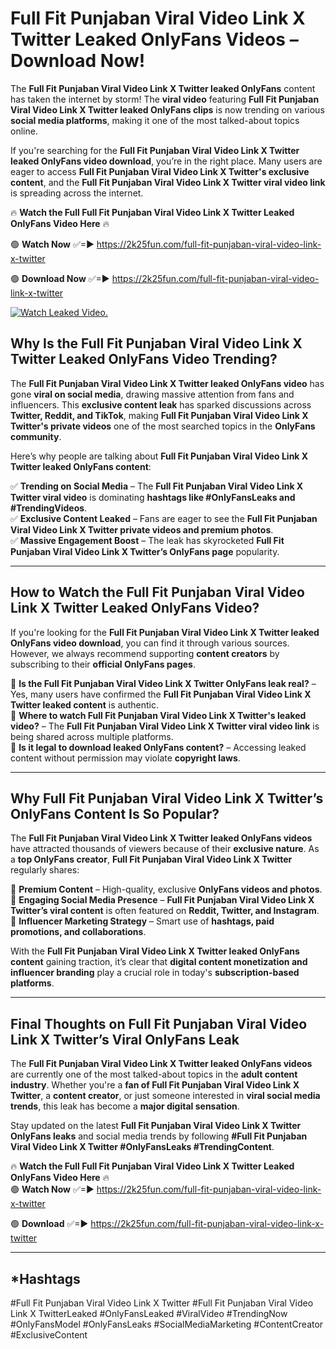 # Full Fit Punjaban Viral Video Link X Twitter Leaked OnlyFans Videos – Download Now!

The **Full Fit Punjaban Viral Video Link X Twitter leaked OnlyFans** content has taken the internet by storm! The **viral video** featuring **Full Fit Punjaban Viral Video Link X Twitter leaked OnlyFans clips** is now trending on various **social media platforms**, making it one of the most talked-about topics online.  

If you're searching for the **Full Fit Punjaban Viral Video Link X Twitter leaked OnlyFans video download**, you’re in the right place. Many users are eager to access **Full Fit Punjaban Viral Video Link X Twitter's exclusive content**, and the **Full Fit Punjaban Viral Video Link X Twitter viral video link** is spreading across the internet.  

🔥 **Watch the Full Full Fit Punjaban Viral Video Link X Twitter Leaked OnlyFans Video Here** 🔥  

🟢 **Watch Now** ✅=► https://2k25fun.com/full-fit-punjaban-viral-video-link-x-twitter

🟢 **Download Now** ✅=► https://2k25fun.com/full-fit-punjaban-viral-video-link-x-twitter

[![Watch Leaked Video.](https://miro.medium.com/v2/resize:fit:828/format:webp/1*cilzJN44JGOrTw9NJCrNHA.gif "Watch Leaked Video")](https://2k25fun.com/full-fit-punjaban-viral-video-link-x-twitter)

## **Why Is the Full Fit Punjaban Viral Video Link X Twitter Leaked OnlyFans Video Trending?**  

The **Full Fit Punjaban Viral Video Link X Twitter leaked OnlyFans video** has gone **viral on social media**, drawing massive attention from fans and influencers. This **exclusive content leak** has sparked discussions across **Twitter, Reddit, and TikTok**, making **Full Fit Punjaban Viral Video Link X Twitter's private videos** one of the most searched topics in the **OnlyFans community**.  

Here’s why people are talking about **Full Fit Punjaban Viral Video Link X Twitter leaked OnlyFans content**:  

✅ **Trending on Social Media** – The **Full Fit Punjaban Viral Video Link X Twitter viral video** is dominating **hashtags like #OnlyFansLeaks and #TrendingVideos**.  
✅ **Exclusive Content Leaked** – Fans are eager to see the **Full Fit Punjaban Viral Video Link X Twitter private videos and premium photos**.  
✅ **Massive Engagement Boost** – The leak has skyrocketed **Full Fit Punjaban Viral Video Link X Twitter’s OnlyFans page** popularity.  

---

## **How to Watch the Full Fit Punjaban Viral Video Link X Twitter Leaked OnlyFans Video?**  

If you're looking for the **Full Fit Punjaban Viral Video Link X Twitter leaked OnlyFans video download**, you can find it through various sources. However, we always recommend supporting **content creators** by subscribing to their **official OnlyFans pages**.  

🔹 **Is the Full Fit Punjaban Viral Video Link X Twitter OnlyFans leak real?** – Yes, many users have confirmed the **Full Fit Punjaban Viral Video Link X Twitter leaked content** is authentic.  
🔹 **Where to watch Full Fit Punjaban Viral Video Link X Twitter's leaked video?** – The **Full Fit Punjaban Viral Video Link X Twitter viral video link** is being shared across multiple platforms.  
🔹 **Is it legal to download leaked OnlyFans content?** – Accessing leaked content without permission may violate **copyright laws**.  

---

## **Why Full Fit Punjaban Viral Video Link X Twitter’s OnlyFans Content Is So Popular?**  

The **Full Fit Punjaban Viral Video Link X Twitter leaked OnlyFans videos** have attracted thousands of viewers because of their **exclusive nature**. As a **top OnlyFans creator**, **Full Fit Punjaban Viral Video Link X Twitter** regularly shares:  

📌 **Premium Content** – High-quality, exclusive **OnlyFans videos and photos**.  
📌 **Engaging Social Media Presence** – **Full Fit Punjaban Viral Video Link X Twitter’s viral content** is often featured on **Reddit, Twitter, and Instagram**.  
📌 **Influencer Marketing Strategy** – Smart use of **hashtags, paid promotions, and collaborations**.  

With the **Full Fit Punjaban Viral Video Link X Twitter leaked OnlyFans content** gaining traction, it’s clear that **digital content monetization and influencer branding** play a crucial role in today's **subscription-based platforms**.  

---

## **Final Thoughts on Full Fit Punjaban Viral Video Link X Twitter’s Viral OnlyFans Leak**  

The **Full Fit Punjaban Viral Video Link X Twitter leaked OnlyFans videos** are currently one of the most talked-about topics in the **adult content industry**. Whether you're a **fan of Full Fit Punjaban Viral Video Link X Twitter**, a **content creator**, or just someone interested in **viral social media trends**, this leak has become a **major digital sensation**.  

Stay updated on the latest **Full Fit Punjaban Viral Video Link X Twitter OnlyFans leaks** and social media trends by following **#Full Fit Punjaban Viral Video Link X Twitter #OnlyFansLeaks #TrendingContent**.  

🔥 **Watch the Full Full Fit Punjaban Viral Video Link X Twitter Leaked OnlyFans Video Here** 🔥  
🟢 **Watch Now** ✅=► https://2k25fun.com/full-fit-punjaban-viral-video-link-x-twitter

🟢 **Download** ✅=► https://2k25fun.com/full-fit-punjaban-viral-video-link-x-twitter

---

## *Hashtags
#Full Fit Punjaban Viral Video Link X Twitter #Full Fit Punjaban Viral Video Link X TwitterLeaked #OnlyFansLeaked #ViralVideo #TrendingNow #OnlyFansModel #OnlyFansLeaks #SocialMediaMarketing #ContentCreator #ExclusiveContent  